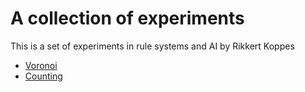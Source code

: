 A collection of experiments
====================

This is a set of experiments in rule systems and AI by Rikkert Koppes

- [Voronoi](1.Voronoi)
- [Counting](2.Counting)